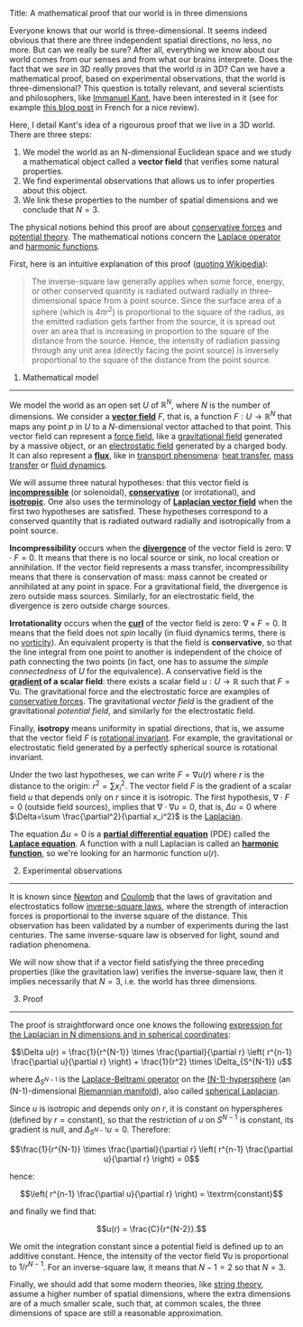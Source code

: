Title: A mathematical proof that our world is in three dimensions

Everyone knows that our world is three-dimensional. It seems indeed obvious that there are three independent spatial directions, no less, no more. But can we really be sure? After all, everything we know about our world comes from our senses and from what our brains interprete. Does the fact that we _see_ in 3D really proves that the world _is_ in 3D? Can we have a mathematical proof, based on experimental observations, that the world is three-dimensional? This question is totally relevant, and several scientists and philosophers, like [Immanuel Kant](http://en.wikipedia.org/wiki/Immanuel_Kant), have been interested in it (see for example [this blog post](http://webinet.cafe-sciences.org/articles/dans-combien-de-dimensions-vivons-nous/) in French for a nice review).

Here, I detail Kant's idea of a rigourous proof that we live in a 3D world. There are three steps:

1. We model the world as an N-dimensional Euclidean space and we study a mathematical object called a **vector field** that verifies some natural properties.
2. We find experimental observations that allows us to infer properties about this object.
3. We link these properties to the number of spatial dimensions and we conclude that $N=3$.

The physical notions behind this proof are about [conservative forces](http://en.wikipedia.org/wiki/Conservative_force) and [potential theory](http://en.wikipedia.org/wiki/Potential_theory). The mathematical notions concern the [Laplace operator](http://en.wikipedia.org/wiki/Laplace_operator) and [harmonic functions](http://en.wikipedia.org/wiki/Harmonic_function).

First, here is an intuitive explanation of this proof ([quoting Wikipedia](http://en.wikipedia.org/wiki/Inverse-square_law#Justification)):

> The inverse-square law generally applies when some force, energy, or other conserved quantity is radiated outward radially in three-dimensional space from a point source. Since the surface area of a sphere (which is $4\pi r^2$) is proportional to the square of the radius, as the emitted radiation gets farther from the source, it is spread out over an area that is increasing in proportion to the square of the distance from the source. Hence, the intensity of radiation passing through any unit area (directly facing the point source) is inversely proportional to the square of the distance from the point source.

1. Mathematical model
---------------------
We model the world as an open set $U$ of $\mathbb R^N$, where $N$ is the number of dimensions. We consider a [**vector field**](http://en.wikipedia.org/wiki/Vector_field) $F$, that is, a function $F: U \longrightarrow \mathbb R^N$ that maps any point $p$ in $U$ to a $N$-dimensional vector attached to that point. This vector field can represent a [force field](http://en.wikipedia.org/wiki/Force_field_(physics)), like a [gravitational field](http://en.wikipedia.org/wiki/Gravitational_field) generated by a massive object, or an [electrostatic field](http://en.wikipedia.org/wiki/Electric_field) generated by a charged body. It can also represent a [**flux**](http://en.wikipedia.org/wiki/Flux), like in [transport phenomena](http://en.wikipedia.org/wiki/Transport_phenomena): [heat transfer](http://en.wikipedia.org/wiki/Heat_transfer), [mass transfer](http://en.wikipedia.org/wiki/Mass_transfer) or [fluid dynamics](http://en.wikipedia.org/wiki/Fluid_dynamics).

We will assume three natural hypotheses: that this vector field is [**incompressible**](http://en.wikipedia.org/wiki/Solenoidal_vector_field) (or solenoidal), [**conservative**](http://en.wikipedia.org/wiki/Conservative_vector_field) (or irrotational), and [**isotropic**](http://en.wikipedia.org/wiki/Isotropy). One also uses the terminology of [**Laplacian vector field**](http://en.wikipedia.org/wiki/Laplacian_field) when the first two hypotheses are satisfied. These hypotheses correspond to a conserved quantity that is radiated outward radially and isotropically from a point source.

**Incompressibility** occurs when the [**divergence**](http://en.wikipedia.org/wiki/Divergence) of the vector field is zero: $\nabla \cdot F=0$. It means that there is no local source or sink, no local creation or annihilation. If the vector field represents a mass transfer, incompressibility means that there is conservation of mass: mass cannot be created or annihilated at any point in space. For a gravitational field, the divergence is zero outside mass sources. Similarly, for an electrostatic field, the divergence is zero outside charge sources.

**Irrotationality** occurs when the [**curl**](http://en.wikipedia.org/wiki/Curl_(mathematics)) of the vector field is zero: $\nabla \times F=0$. It means that the field does not _spin_ locally (in fluid dynamics terms, there is no [vorticity](http://en.wikipedia.org/wiki/Vorticity)). An equivalent property is that the field is **conservative**, so that the line integral from one point to another is independent of the choice of path connecting the two points (in fact, one has to assume the _simple connectedness_ of $U$ for the equivalence). A conservative field is the **[gradient](http://en.wikipedia.org/wiki/Gradient) of a scalar field**: there exists a scalar field $u : U \longrightarrow \mathbb R$ such that $F = \nabla u$. The gravitational force and the electrostatic force are examples of [conservative forces](http://en.wikipedia.org/wiki/Conservative_force). The gravitational _vector field_ is the gradient of the gravitational _potential field_, and similarly for the electrostatic field.

Finally, **isotropy** means uniformity in spatial directions, that is, we assume that the vector field $F$ is [rotational invariant](http://en.wikipedia.org/wiki/Rotational_invariance). For example, the gravitational or electrostatic field generated by a perfectly spherical source is rotational invariant.

Under the two last hypotheses, we can write $F=\nabla u(r)$ where $r$ is the distance to the origin: $r^2 = \sum x_i^2$. The vector field $F$ is the gradient of a scalar field $u$ that depends only on $r$ since it is isotropic. The first hypothesis, $\nabla \cdot F=0$ (outside field sources), implies that $\nabla \cdot \nabla u=0$, that is, $\Delta u=0$ where $\Delta=\sum \frac{\partial^2}{\partial x_i^2}$ is the [Laplacian](http://en.wikipedia.org/wiki/Laplace_operator).

The equation $\Delta u=0$ is a [**partial differential equation**](http://en.wikipedia.org/wiki/Partial_differential_equation) (PDE) called the [**Laplace equation**](http://en.wikipedia.org/wiki/Laplace%27s_equation). A function with a null Laplacian is called an [**harmonic function**](http://en.wikipedia.org/wiki/Harmonic_function), so we're looking for an harmonic function $u(r)$. 


2. Experimental observations
----------------------------
It is known since [Newton](http://en.wikipedia.org/wiki/Newton's_law_of_universal_gravitation) and [Coulomb](http://en.wikipedia.org/wiki/Coulomb's_law) that the laws of gravitation and electrostatics follow [inverse-square laws](http://en.wikipedia.org/wiki/Inverse-square_law), where the strength of interaction forces is proportional to the inverse square of the distance. This observation has been validated by a number of experiments during the last centuries. The same inverse-square law is observed for light, sound and radiation phenomena.

We will now show that if a vector field satisfying the three preceding properties (like the gravitation law) verifies the inverse-square law, then it implies necessarily that $N=3$, i.e. the world has three dimensions.

3. Proof
--------
The proof is straightforward once one knows the following [expression for the Laplacian in N dimensions and in spherical coordinates](http://en.wikipedia.org/wiki/Laplace_operator#N_dimensions):

$$\Delta u(r) = \frac{1}{r^{N-1}} \times \frac{\partial}{\partial r} \left( r^{n-1} \frac{\partial u}{\partial r} \right) + \frac{1}{r^2} \times \Delta_{S^{N-1}} u$$

where $\Delta_{S^{N-1}}$ is the [Laplace-Beltrami operator](http://en.wikipedia.org/wiki/Laplace%E2%80%93Beltrami_operator) on the [(N-1)-hypersphere](http://en.wikipedia.org/wiki/N_sphere) (an (N-1)-dimensional [Riemannian manifold](http://en.wikipedia.org/wiki/Riemannian_manifold)), also called [spherical Laplacian](http://en.wikipedia.org/wiki/Laplace%E2%80%93Beltrami_operator#Examples).

Since $u$ is isotropic and depends only on $r$, it is constant on hyperspheres (defined by $r=\textrm{constant}$), so that the restriction of $u$ on $S^{N-1}$ is constant, its gradient is null, and $\Delta_{S^{N-1}} u=0$. Therefore:

$$\frac{1}{r^{N-1}} \times \frac{\partial}{\partial r} \left( r^{n-1} \frac{\partial u}{\partial r} \right) = 0$$

hence:

$$\left( r^{n-1} \frac{\partial u}{\partial r} \right) = \textrm{constant}$$

and finally we find that:

$$u(r) = \frac{C}{r^{N-2}}.$$

We omit the integration constant since a potential field is defined up to an additive constant. Hence, the intensity of the vector field $\nabla u$ is proportional to $1/r^{N-1}$. For an inverse-square law, it means that $N-1=2$ so that $N=3$.

Finally, we should add that some modern theories, like [string theory](http://en.wikipedia.org/wiki/String_theory), assume a higher number of spatial dimensions, where the extra dimensions are of a much smaller scale, such that, at common scales, the three dimensions of space are still a reasonable approximation.

